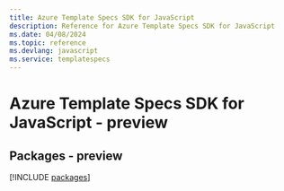```yaml
---
title: Azure Template Specs SDK for JavaScript
description: Reference for Azure Template Specs SDK for JavaScript
ms.date: 04/08/2024
ms.topic: reference
ms.devlang: javascript
ms.service: templatespecs
---
```

# Azure Template Specs SDK for JavaScript - preview
## Packages - preview
[!INCLUDE [packages](template-specs-index.md)]
